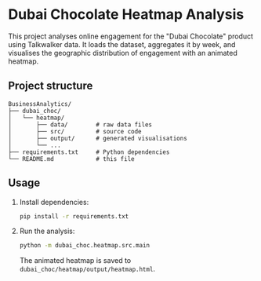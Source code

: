 # Dubai Chocolate Heatmap Analysis

This project analyses online engagement for the "Dubai Chocolate" product using Talkwalker data. It loads the dataset, aggregates it by week, and visualises the geographic distribution of engagement with an animated heatmap.

## Project structure
```
BusinessAnalytics/
├── dubai_choc/
│   └── heatmap/
│       ├── data/        # raw data files
│       ├── src/         # source code
│       ├── output/      # generated visualisations
│       └── ...
├── requirements.txt     # Python dependencies
└── README.md            # this file
```

## Usage
1. Install dependencies:
   ```bash
   pip install -r requirements.txt
   ```
2. Run the analysis:
   ```bash
   python -m dubai_choc.heatmap.src.main
   ```
   The animated heatmap is saved to `dubai_choc/heatmap/output/heatmap.html`.

